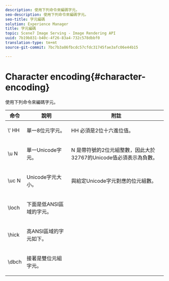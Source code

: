 ```yaml
---
description: 使用下列命令來編碼字元。
seo-description: 使用下列命令來編碼字元。
seo-title: 字元編碼
solution: Experience Manager
title: 字元編碼
topic: Scene7 Image Serving - Image Rendering API
uuid: 7b19b831-b40c-4f26-83a4-732c578dbbf0
translation-type: tm+mt
source-git-commit: 7bc7b3a86fbcdc57cfdc31745fae3afc06e44b15

---
```



# Character encoding{#character-encoding}

使用下列命令來編碼字元。

<table id="table_EB0C1B674BEA4A37964FB4BF559E0005"> 
 <thead> 
  <tr> 
   <th class="entry"> 命令 </th> 
   <th class="entry"> 說明 </th> 
   <th class="entry"> 附註 </th> 
  </tr> 
 </thead>
 <tbody> 
  <tr> 
   <td> <span class="codeph">\'<span class="varname"> HH</span></span> </td> 
   <td> <p>單一8位元字元。 </p> </td> 
   <td> <p><span class="varname"> HH</span> 必須是2位十六進位值。 </p> </td> 
  </tr> 
  <tr> 
   <td> <span class="codeph">\u<span class="varname"> N</span></span> </td> 
   <td> <p>單一Unicode字元。 </p> </td> 
   <td> <p><span class="varname"> N</span> 是帶符號的2位元組整數，因此大於32767的Unicode值必須表示為負數。 </p> </td> 
  </tr> 
  <tr> 
   <td> <span class="codeph">\uc<span class="varname"> N</span></span> </td> 
   <td> <p>Unicode字元大小。 </p> </td> 
   <td> <p>與給定Unicode字元對應的位元組數。 </p> </td> 
  </tr> 
  <tr> 
   <td> <span class="codeph"> \loch </span> </td> 
   <td> <p>下面是低ANSI區域的字元。 </p> </td> 
   <td> <p> </p> </td> 
  </tr> 
  <tr> 
   <td> <span class="codeph"> \hick </span> </td> 
   <td> <p>高ANSI區域的字元如下。 </p> </td> 
   <td> <p> </p> </td> 
  </tr> 
  <tr> 
   <td> <span class="codeph"> \dbch </span> </td> 
   <td> <p>接著是雙位元組字元。 </p> </td> 
   <td> <p> </p> </td> 
  </tr> 
 </tbody> 
</table>

